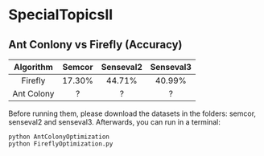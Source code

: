 # SpecialTopicsII

## Ant Conlony vs Firefly (Accuracy)

| Algorithm | Semcor | Senseval2 | Senseval3 | 
| :---: | :---: | :---: | :---: |
| Firefly | 17.30% | 44.71% | 40.99% |
| Ant Colony | ? | ? | ? |

Before running them, please download the datasets in the folders: semcor, senseval2 and senseval3. Afterwards, you can run in a terminal:
```
python AntColonyOptimization
python FireflyOptimization.py
```
